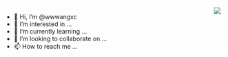 <img align="right" src="https://github-readme-stats.vercel.app/api?username=wwwangxc&show_icons=true&icon_color=CE1D2D&text_color=718096&bg_color=ffffff&hide_title=true" />

- 👋 Hi, I’m @wwwangxc
- 👀 I’m interested in ...
- 🌱 I’m currently learning ...
- 💞️ I’m looking to collaborate on ...
- 📫 How to reach me ...

<!---
wwwangxc/wwwangxc is a ✨ special ✨ repository because its `README.md` (this file) appears on your GitHub profile.
You can click the Preview link to take a look at your changes.
--->
